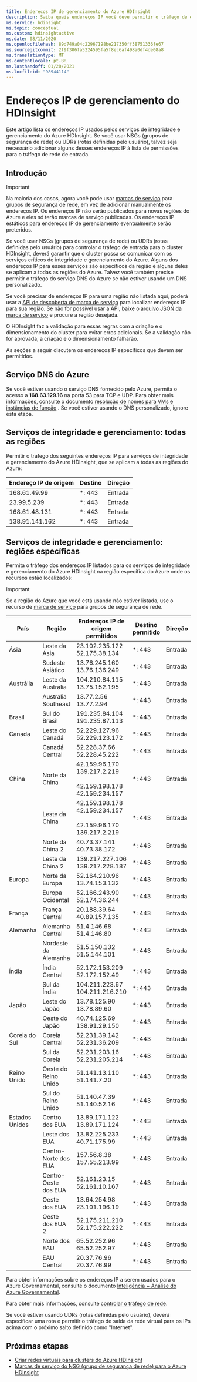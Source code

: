 ```yaml
---
title: Endereços IP de gerenciamento do Azure HDInsight
description: Saiba quais endereços IP você deve permitir o tráfego de entrada, para configurar corretamente grupos de segurança de rede e rotas definidas pelo usuário para rede virtual com o Azure HDInsight.
ms.service: hdinsight
ms.topic: conceptual
ms.custom: hdinsightactive
ms.date: 08/11/2020
ms.openlocfilehash: 89d749a04c22967198be217350ff38751336fe67
ms.sourcegitcommit: 2f9f306fa5224595fa5f8ec6af498a0df4de08a8
ms.translationtype: MT
ms.contentlocale: pt-BR
ms.lasthandoff: 01/28/2021
ms.locfileid: "98944114"
---
```

# <a name="hdinsight-management-ip-addresses"></a>Endereços IP de gerenciamento do HDInsight

Este artigo lista os endereços IP usados pelos serviços de integridade e gerenciamento do Azure HDInsight. Se você usar NSGs (grupos de segurança de rede) ou UDRs (rotas definidas pelo usuário), talvez seja necessário adicionar alguns desses endereços IP à lista de permissões para o tráfego de rede de entrada.

## <a name="introduction"></a>Introdução
 
> [!Important]
> Na maioria dos casos, agora você pode usar [marcas de serviço](hdinsight-service-tags.md) para grupos de segurança de rede, em vez de adicionar manualmente os endereços IP. Os endereços IP não serão publicados para novas regiões do Azure e eles só terão marcas de serviço publicadas. Os endereços IP estáticos para endereços IP de gerenciamento eventualmente serão preteridos.

Se você usar NSGs (grupos de segurança de rede) ou UDRs (rotas definidas pelo usuário) para controlar o tráfego de entrada para o cluster HDInsight, deverá garantir que o cluster possa se comunicar com os serviços críticos de integridade e gerenciamento do Azure.  Alguns dos endereços IP para esses serviços são específicos da região e alguns deles se aplicam a todas as regiões do Azure. Talvez você também precise permitir o tráfego do serviço DNS do Azure se não estiver usando um DNS personalizado.

Se você precisar de endereços IP para uma região não listada aqui, poderá usar a [API de descoberta de marca de serviço](../virtual-network/service-tags-overview.md#use-the-service-tag-discovery-api-public-preview) para localizar endereços IP para sua região. Se não for possível usar a API, baixe o [arquivo JSON da marca de serviço](../virtual-network/service-tags-overview.md#discover-service-tags-by-using-downloadable-json-files) e procure a região desejada.

O HDInsight faz a validação para essas regras com a criação e o dimensionamento do cluster para evitar erros adicionais. Se a validação não for aprovada, a criação e o dimensionamento falharão.

As seções a seguir discutem os endereços IP específicos que devem ser permitidos.

## <a name="azure-dns-service"></a>Serviço DNS do Azure

Se você estiver usando o serviço DNS fornecido pelo Azure, permita o acesso a __168.63.129.16__ na porta 53 para TCP e UDP. Para obter mais informações, consulte o documento [resolução de nomes para VMs e instâncias de função](../virtual-network/virtual-networks-name-resolution-for-vms-and-role-instances.md) . Se você estiver usando o DNS personalizado, ignore esta etapa.

## <a name="health-and-management-services-all-regions"></a>Serviços de integridade e gerenciamento: todas as regiões

Permitir o tráfego dos seguintes endereços IP para serviços de integridade e gerenciamento do Azure HDInsight, que se aplicam a todas as regiões do Azure:

| Endereço IP de origem | Destino  | Direção |
| ---- | ----- | ----- |
| 168.61.49.99 | \*: 443 | Entrada |
| 23.99.5.239 | \*: 443 | Entrada |
| 168.61.48.131 | \*: 443 | Entrada |
| 138.91.141.162 | \*: 443 | Entrada |

## <a name="health-and-management-services-specific-regions"></a>Serviços de integridade e gerenciamento: regiões específicas

Permita o tráfego dos endereços IP listados para os serviços de integridade e gerenciamento do Azure HDInsight na região específica do Azure onde os recursos estão localizados:

> [!IMPORTANT]  
> Se a região do Azure que você está usando não estiver listada, use o recurso de [marca de serviço](hdinsight-service-tags.md) para grupos de segurança de rede.

| País | Região | Endereços IP de origem permitidos | Destino permitido | Direção |
| ---- | ---- | ---- | ---- | ----- |
| Ásia | Leste da Ásia | 23.102.235.122</br>52.175.38.134 | \*: 443 | Entrada |
| &nbsp; | Sudeste Asiático | 13.76.245.160</br>13.76.136.249 | \*: 443 | Entrada |
| Austrália | Leste da Austrália | 104.210.84.115</br>13.75.152.195 | \*: 443 | Entrada |
| &nbsp; | Australia Southeast | 13.77.2.56</br>13.77.2.94 | \*: 443 | Entrada |
| Brasil | Sul do Brasil | 191.235.84.104</br>191.235.87.113 | \*: 443 | Entrada |
| Canada | Leste do Canadá | 52.229.127.96</br>52.229.123.172 | \*: 443 | Entrada |
| &nbsp; | Canadá Central | 52.228.37.66</br>52.228.45.222 |\*: 443 | Entrada |
| China | Norte da China | 42.159.96.170</br>139.217.2.219</br></br>42.159.198.178</br>42.159.234.157 | \*: 443 | Entrada |
| &nbsp; | Leste da China | 42.159.198.178</br>42.159.234.157</br></br>42.159.96.170</br>139.217.2.219 | \*: 443 | Entrada |
| &nbsp; | Norte da China 2 | 40.73.37.141</br>40.73.38.172 | \*: 443 | Entrada |
| &nbsp; | Leste da China 2 | 139.217.227.106</br>139.217.228.187 | \*: 443 | Entrada |
| Europa | Norte da Europa | 52.164.210.96</br>13.74.153.132 | \*: 443 | Entrada |
| &nbsp; | Europa Ocidental| 52.166.243.90</br>52.174.36.244 | \*: 443 | Entrada |
| França | França Central| 20.188.39.64</br>40.89.157.135 | \*: 443 | Entrada |
| Alemanha | Alemanha Central | 51.4.146.68</br>51.4.146.80 | \*: 443 | Entrada |
| &nbsp; | Nordeste da Alemanha | 51.5.150.132</br>51.5.144.101 | \*: 443 | Entrada |
| Índia | Índia Central | 52.172.153.209</br>52.172.152.49 | \*: 443 | Entrada |
| &nbsp; | Sul da Índia | 104.211.223.67<br/>104.211.216.210 | \*: 443 | Entrada |
| Japão | Leste do Japão | 13.78.125.90</br>13.78.89.60 | \*: 443 | Entrada |
| &nbsp; | Oeste do Japão | 40.74.125.69</br>138.91.29.150 | \*: 443 | Entrada |
| Coreia do Sul | Coreia Central | 52.231.39.142</br>52.231.36.209 | \*: 443 | Entrada |
| &nbsp; | Sul da Coreia | 52.231.203.16</br>52.231.205.214 | \*: 443 | Entrada
| Reino Unido | Oeste do Reino Unido | 51.141.13.110</br>51.141.7.20 | \*: 443 | Entrada |
| &nbsp; | Sul do Reino Unido | 51.140.47.39</br>51.140.52.16 | \*: 443 | Entrada |
| Estados Unidos | Centro dos EUA | 13.89.171.122</br>13.89.171.124 | \*: 443 | Entrada |
| &nbsp; | Leste dos EUA | 13.82.225.233</br>40.71.175.99 | \*: 443 | Entrada |
| &nbsp; | Centro-Norte dos EUA | 157.56.8.38</br>157.55.213.99 | \*: 443 | Entrada |
| &nbsp; | Centro-Oeste dos EUA | 52.161.23.15</br>52.161.10.167 | \*: 443 | Entrada |
| &nbsp; | Oeste dos EUA | 13.64.254.98</br>23.101.196.19 | \*: 443 | Entrada |
| &nbsp; | Oeste dos EUA 2 | 52.175.211.210</br>52.175.222.222 | \*: 443 | Entrada |
| &nbsp; | Norte dos EAU | 65.52.252.96</br>65.52.252.97 | \*: 443 | Entrada |
| &nbsp; | EAU Central | 20.37.76.96</br>20.37.76.99 | \*: 443 | Entrada |

Para obter informações sobre os endereços IP a serem usados para o Azure Governamental, consulte o documento [Inteligência + Análise do Azure Governamental](../azure-government/compare-azure-government-global-azure.md).

Para obter mais informações, consulte [controlar o tráfego de rede](./control-network-traffic.md).

Se você estiver usando UDRs (rotas definidas pelo usuário), deverá especificar uma rota e permitir o tráfego de saída da rede virtual para os IPs acima com o próximo salto definido como "Internet".

## <a name="next-steps"></a>Próximas etapas

* [Criar redes virtuais para clusters do Azure HDInsight](hdinsight-create-virtual-network.md)
* [Marcas de serviço do NSG (grupo de segurança de rede) para o Azure HDInsight](hdinsight-service-tags.md)
